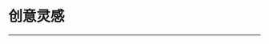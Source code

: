
  # 创意灵感
  ---

  <Common-LinkList :linkList='{"name":"创意灵感","item":[{"link":"https://www.zcool.com.cn/","icon":"https://www.zcool.com.cn/favicon.ico","text":"站酷"},{"link":"https://www.behance.net/","icon":"/aLinks/logo.png","text":"Behance"},{"link":"https://dribbble.com/","icon":"/aLinks/logo.png","text":"Dribbble"},{"link":"https://www.pinterest.com/","icon":"/aLinks/logo.png","text":"pinterest"},{"link":"https://www.designspiration.com/","icon":"https://www.designspiration.com/favicon.ico","text":"Designspiration"},{"link":"https://huaban.com/","icon":"https://huaban.com/favicon.ico","text":"花瓣"},{"link":"https://search.muz.li/","icon":"/aLinks/logo.png","text":"灵感搜索Muzli"},{"link":"https://www.collectui.com/","icon":"/aLinks/logo.png","text":"CollectUI"},{"link":"https://pixivic.com/","icon":"https://pixivic.com/favicon.ico","text":"每日插画排行-Pixiv"},{"link":"http://www.goodweb.design/","icon":"/aLinks/logo.png","text":"GoodWebDesign"},{"link":"https://www.duitang.com/","icon":"https://www.duitang.com/favicon.ico","text":"堆糖"},{"link":"https://www.uisdc.com/","icon":"https://www.uisdc.com/favicon.ico","text":"优设网"},{"link":"https://uiiiuiii.com/inspiration","icon":"https://uiiiuiii.com/favicon.ico","text":"优优灵感"},{"link":"https://isux.tencent.com/articles/","icon":"/aLinks/logo.png","text":"ISUX"},{"link":"http://free-line-design.com/","icon":"/aLinks/logo.png","text":"线条素材"},{"link":"http://weavesilk.com/","icon":"http://weavesilk.com/favicon.ico","text":"Weavesilk"},{"link":"https://www.onepagemania.com/","icon":"https://www.onepagemania.com/favicon.ico","text":"单页网页-onepagemania"},{"link":"https://theinspirationgrid.com/","icon":"/aLinks/logo.png","text":"InspirationGrid"},{"link":"https://www.landingfolio.com/","icon":"https://www.landingfolio.com/favicon.ico","text":"landingfolio"},{"link":"https://weibo.com/honghaier555","icon":"https://weibo.com/favicon.ico","text":"你丫才美工"},{"link":"https://weibo.com/edddesign","icon":"https://weibo.com/favicon.ico","text":"移动端设计"},{"link":"https://weibo.com/mdabao","icon":"https://weibo.com/favicon.ico","text":"意匠id"},{"link":"https://github.com/jobbole/awesome-design-cn/blob/master/README.md","icon":"https://github.com/favicon.ico","text":"awesome-design-cn"}]}'/>
  